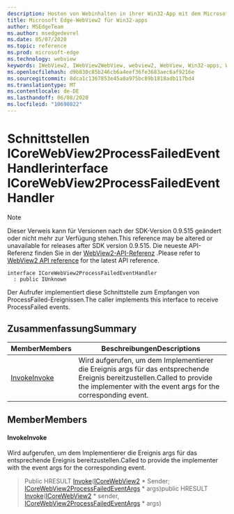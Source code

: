 ```yaml
---
description: Hosten von Webinhalten in ihrer Win32-App mit dem Microsoft Edge WebView2-Steuerelement
title: Microsoft Edge-WebView2 für Win32-apps
author: MSEdgeTeam
ms.author: msedgedevrel
ms.date: 05/07/2020
ms.topic: reference
ms.prod: microsoft-edge
ms.technology: webview
keywords: IWebView2, IWebView2WebView, webview2, WebView, Win32-apps, Win32, Edge, ICoreWebView2, ICoreWebView2Controller, Browser-Steuerelement, Edge-HTML
ms.openlocfilehash: d9b830c85b246cb6a4eef36fe3683aec6af9216e
ms.sourcegitcommit: 8dca1c1367853e45a0a975bc89b1818adb117bd4
ms.translationtype: MT
ms.contentlocale: de-DE
ms.lasthandoff: 06/08/2020
ms.locfileid: "10698022"
---
```

# <span data-ttu-id="7d786-104">Schnittstellen ICoreWebView2ProcessFailedEventHandler</span><span class="sxs-lookup"><span data-stu-id="7d786-104">interface ICoreWebView2ProcessFailedEventHandler</span></span> 

> [!NOTE]
> <span data-ttu-id="7d786-105">Dieser Verweis kann für Versionen nach der SDK-Version 0.9.515 geändert oder nicht mehr zur Verfügung stehen.</span><span class="sxs-lookup"><span data-stu-id="7d786-105">This reference may be altered or unavailable for releases after SDK version 0.9.515.</span></span> <span data-ttu-id="7d786-106">Die neueste API-Referenz finden Sie in der [WebView2-API-Referenz](../../../webview2-api-reference.md) .</span><span class="sxs-lookup"><span data-stu-id="7d786-106">Please refer to [WebView2 API reference](../../../webview2-api-reference.md) for the latest API reference.</span></span>

```
interface ICoreWebView2ProcessFailedEventHandler
  : public IUnknown
```

<span data-ttu-id="7d786-107">Der Aufrufer implementiert diese Schnittstelle zum Empfangen von ProcessFailed-Ereignissen.</span><span class="sxs-lookup"><span data-stu-id="7d786-107">The caller implements this interface to receive ProcessFailed events.</span></span>

## <span data-ttu-id="7d786-108">Zusammenfassung</span><span class="sxs-lookup"><span data-stu-id="7d786-108">Summary</span></span>

 <span data-ttu-id="7d786-109">Member</span><span class="sxs-lookup"><span data-stu-id="7d786-109">Members</span></span>                        | <span data-ttu-id="7d786-110">Beschreibungen</span><span class="sxs-lookup"><span data-stu-id="7d786-110">Descriptions</span></span>
--------------------------------|---------------------------------------------
[<span data-ttu-id="7d786-111">Invoke</span><span class="sxs-lookup"><span data-stu-id="7d786-111">Invoke</span></span>](#invoke) | <span data-ttu-id="7d786-112">Wird aufgerufen, um dem Implementierer die Ereignis args für das entsprechende Ereignis bereitzustellen.</span><span class="sxs-lookup"><span data-stu-id="7d786-112">Called to provide the implementer with the event args for the corresponding event.</span></span>

## <span data-ttu-id="7d786-113">Member</span><span class="sxs-lookup"><span data-stu-id="7d786-113">Members</span></span>

#### <span data-ttu-id="7d786-114">Invoke</span><span class="sxs-lookup"><span data-stu-id="7d786-114">Invoke</span></span> 

<span data-ttu-id="7d786-115">Wird aufgerufen, um dem Implementierer die Ereignis args für das entsprechende Ereignis bereitzustellen.</span><span class="sxs-lookup"><span data-stu-id="7d786-115">Called to provide the implementer with the event args for the corresponding event.</span></span>

> <span data-ttu-id="7d786-116">Public HRESULT [Invoke](#invoke)([ICoreWebView2](icorewebview2.md) \* Sender; [ICoreWebView2ProcessFailedEventArgs](icorewebview2processfailedeventargs.md) \* args)</span><span class="sxs-lookup"><span data-stu-id="7d786-116">public HRESULT [Invoke](#invoke)([ICoreWebView2](icorewebview2.md) \* sender, [ICoreWebView2ProcessFailedEventArgs](icorewebview2processfailedeventargs.md) \* args)</span></span>

